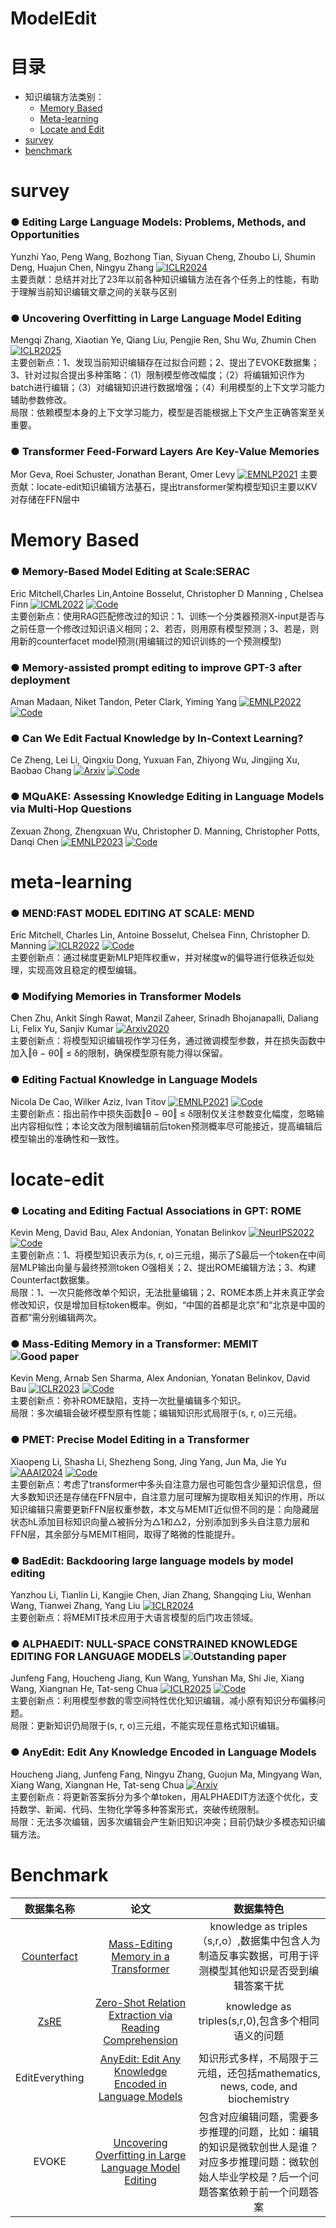# ModelEdit
# 目录

- 知识编辑方法类别：
  - [Memory Based](#memory-based)
  - [Meta-learning](#meta-learning)
  - [Locate and Edit](#locate-edit)
- [survey](#survey)
- [benchmark](#benchmark)


# survey
### ● **Editing Large Language Models: Problems, Methods, and Opportunities**  
Yunzhi Yao, Peng Wang, Bozhong Tian, Siyuan Cheng, Zhoubo Li, Shumin Deng, Huajun Chen, Ningyu Zhang [![ICLR2024](https://img.shields.io/badge/ICLR2025-blue)](https://arxiv.org/abs/2305.13172)  
主要贡献：总结并对比了23年以前各种知识编辑方法在各个任务上的性能，有助于理解当前知识编辑文章之间的关联与区别  

### ● **Uncovering Overfitting in Large Language Model Editing**  
Mengqi Zhang, Xiaotian Ye, Qiang Liu, Pengjie Ren, Shu Wu, Zhumin Chen [![ICLR2025](https://img.shields.io/badge/ICLR2025-blue)](https://arxiv.org/abs/2410.07819)  
主要创新点：1、发现当前知识编辑存在过拟合问题；2、提出了EVOKE数据集；3、针对过拟合提出多种策略：（1）限制模型修改幅度；（2）将编辑知识作为batch进行编辑；（3）对编辑知识进行数据增强；（4）利用模型的上下文学习能力辅助参数修改。  
局限：依赖模型本身的上下文学习能力，模型是否能根据上下文产生正确答案至关重要。

### ● **Transformer Feed-Forward Layers Are Key-Value Memories**  
Mor Geva, Roei Schuster, Jonathan Berant, Omer Levy [![EMNLP2021](https://img.shields.io/badge/EMNLP2021-blue)](https://arxiv.org/abs/2012.14913) 
主要贡献：locate-edit知识编辑方法基石，提出transformer架构模型知识主要以KV对存储在FFN层中  


# Memory Based
### ● **Memory-Based Model Editing at Scale:SERAC**  
Eric Mitchell,Charles Lin,Antoine Bosselut, Christopher D Manning , Chelsea Finn [![ICML2022](https://img.shields.io/badge/ICML2022-blue)](https://sites.google.com/view/serac-editing) [![Code](https://img.shields.io/badge/Code-green)](https://sites.google.com/view/serac-editing)  
主要创新点：使用RAG匹配修改过的知识：1、训练一个分类器预测X-input是否与之前任意一个修改过知识语义相同；2、若否，则用原有模型预测；3、若是，则用新的counterfacet model预测(用编辑过的知识训练的一个预测模型)

### ● **Memory-assisted prompt editing to improve GPT-3 after deployment**  
Aman Madaan, Niket Tandon, Peter Clark, Yiming Yang [![EMNLP2022](https://img.shields.io/badge/EMNLP2022-blue)](https://arxiv.org/abs/2201.06009) [![Code](https://img.shields.io/badge/Code-green)](https://memprompt.com)

### ● **Can We Edit Factual Knowledge by In-Context Learning?**  
Ce Zheng, Lei Li, Qingxiu Dong, Yuxuan Fan, Zhiyong Wu, Jingjing Xu, Baobao Chang [![Arxiv](https://img.shields.io/badge/Arxiv-orange)](https://arxiv.org/abs/2305.12740) [![Code](https://img.shields.io/badge/Code-green)](https://github.com/Zce1112zslx/IKE)  

### ● **MQuAKE: Assessing Knowledge Editing in Language Models via Multi-Hop Questions**  
Zexuan Zhong, Zhengxuan Wu, Christopher D. Manning, Christopher Potts, Danqi Chen [![EMNLP2023](https://img.shields.io/badge/EMNLP2023-blue)](https://arxiv.org/abs/2305.14795) [![Code](https://img.shields.io/badge/Code-green)](https://github.com/princeton-nlp/MQuAKE)  


# meta-learning
### ● **MEND:FAST MODEL EDITING AT SCALE: MEND**  
Eric Mitchell, Charles Lin, Antoine Bosselut, Chelsea Finn, Christopher D. Manning [![ICLR2022](https://img.shields.io/badge/ICLR2022-blue)](https://arxiv.org/abs/2110.11309) [![Code](https://img.shields.io/badge/Code-green)](https://sites.google.com/view/mend-editing)  
主要创新点：通过梯度更新MLP矩阵权重w，并对梯度w的偏导进行低秩近似处理，实现高效且稳定的模型编辑。

### ● **Modifying Memories in Transformer Models**  
Chen Zhu, Ankit Singh Rawat, Manzil Zaheer, Srinadh Bhojanapalli, Daliang Li, Felix Yu, Sanjiv Kumar [![Arxiv2020](https://img.shields.io/badge/Arxiv-orange)](https://arxiv.org/abs/2012.00363)  
主要创新点：将模型知识编辑视作学习任务，通过微调模型参数，并在损失函数中加入‖θ − θ0‖ ≤ δ的限制，确保模型原有能力得以保留。

### ● **Editing Factual Knowledge in Language Models**  
Nicola De Cao, Wilker Aziz, Ivan Titov [![EMNLP2021](https://img.shields.io/badge/EMNLP2021-blue)](https://arxiv.org/abs/2104.08164) [![Code](https://img.shields.io/badge/Code-green)](https://github.com/nicola-decao/KnowledgeEditor)  
主要创新点：指出前作中损失函数‖θ − θ0‖ ≤ δ限制仅关注参数变化幅度，忽略输出内容相似性；本论文改为限制编辑前后token预测概率尽可能接近，提高编辑后模型输出的准确性和一致性。

# locate-edit
### ● **Locating and Editing Factual Associations in GPT: ROME**  
Kevin Meng, David Bau, Alex Andonian, Yonatan Belinkov [![NeurIPS2022](https://img.shields.io/badge/NeurIPS2022-blue)](https://arxiv.org/abs/2202.05262) [![Code](https://img.shields.io/badge/Code-green)](https://rome.baulab.info)  
主要创新点：1、将模型知识表示为(s, r, o)三元组，揭示了S最后一个token在中间层MLP输出向量与最终预测token O强相关；2、提出ROME编辑方法；3、构建Counterfact数据集。  
局限：1、一次只能修改单个知识，无法批量编辑；2、ROME本质上并未真正学会修改知识，仅是增加目标token概率。例如，“中国的首都是北京”和“北京是中国的首都”需分别编辑两次。

### ● **Mass-Editing Memory in a Transformer: MEMIT** ![Good paper](https://img.shields.io/badge/GoodPaper-red)  
Kevin Meng, Arnab Sen Sharma, Alex Andonian, Yonatan Belinkov, David Bau [![ICLR2023](https://img.shields.io/badge/ICLR2023-blue)](https://arxiv.org/abs/2210.07229) [![Code](https://img.shields.io/badge/Code-green)](https://memit.baulab.info/)  
主要创新点：弥补ROME缺陷，支持一次批量编辑多个知识。  
局限：多次编辑会破坏模型原有性能；编辑知识形式局限于(s, r, o)三元组。

### ● **PMET: Precise Model Editing in a Transformer**  
Xiaopeng Li, Shasha Li, Shezheng Song, Jing Yang, Jun Ma, Jie Yu [![AAAI2024](https://img.shields.io/badge/AAAI2024-blue)](https://arxiv.org/abs/2308.08742) [![Code](https://img.shields.io/badge/Code-green)](https://github.com/xpq-tech/PMET)  
主要创新点：考虑了transformer中多头自注意力层也可能包含少量知识信息，但大多数知识还是存储在FFN层中，自注意力层可理解为提取相关知识的作用，所以知识编辑只需要更新FFN层权重参数，本文与MEMIT近似但不同的是：向隐藏层状态hL添加目标知识向量△被拆分为△1和△2，分别添加到多头自注意力层和FFN层，其余部分与MEMIT相同，取得了略微的性能提升。  


### ● **BadEdit: Backdooring large language models by model editing**  
Yanzhou Li, Tianlin Li, Kangjie Chen, Jian Zhang, Shangqing Liu, Wenhan Wang, Tianwei Zhang, Yang Liu [![ICLR2024](https://img.shields.io/badge/ICLR2024-blue)](https://arxiv.org/abs/2403.13355)  
主要创新点：将MEMIT技术应用于大语言模型的后门攻击领域。  

### ● **ALPHAEDIT: NULL-SPACE CONSTRAINED KNOWLEDGE EDITING FOR LANGUAGE MODELS** ![Outstanding paper](https://img.shields.io/badge/OutstandingPaper-red)  
Junfeng Fang, Houcheng Jiang, Kun Wang, Yunshan Ma, Shi Jie, Xiang Wang, Xiangnan He, Tat-seng Chua [![ICLR2025](https://img.shields.io/badge/ICLR2025-blue)](https://arxiv.org/abs/2410.02355) [![Code](https://img.shields.io/badge/Code-green)](https://github.com/jianghoucheng/AlphaEdit)  
主要创新点：利用模型参数的零空间特性优化知识编辑，减小原有知识分布偏移问题。  
局限：更新知识仍局限于(s, r, o)三元组，不能实现任意格式知识编辑。

### ● **AnyEdit: Edit Any Knowledge Encoded in Language Models**  
Houcheng Jiang, Junfeng Fang, Ningyu Zhang, Guojun Ma, Mingyang Wan, Xiang Wang, Xiangnan He, Tat-seng Chua [![Arxiv](https://img.shields.io/badge/Arxiv-orange)](https://arxiv.org/abs/2502.05628)  
主要创新点：将更新答案拆分为多个单token，用ALPHAEDIT方法逐个优化，支持数学、新闻、代码、生物化学等多种答案形式，突破传统限制。  
局限：无法多次编辑，因多次编辑会产生新旧知识冲突；目前仍缺少多模态知识编辑方法。



# Benchmark

| 数据集名称 |论文| 数据集特色|
|:-------:|:-------:|:-------:|
|[Counterfact](https://rome.baulab.info/data/dsets/)|[Mass-Editing Memory in a Transformer](https://arxiv.org/abs/2210.07229)|knowledge as triples（s,r,o）,数据集中包含人为制造反事实数据，可用于评测模型其他知识是否受到编辑答案干扰|
|[ZsRE](http://nlp.cs.washington.edu/zeroshot/)|[Zero-Shot Relation Extraction via Reading Comprehension](http://nlp.cs.washington.edu/zeroshot/zeroshot.pdf)|knowledge as triples(s,r,0),包含多个相同语义的问题|
|EditEverything|[AnyEdit: Edit Any Knowledge Encoded in Language Models](https://arxiv.org/abs/2502.05628)|知识形式多样，不局限于三元组，还包括mathematics, news, code, and biochemistry|
|EVOKE|[Uncovering Overfitting in Large Language Model Editing](https://arxiv.org/abs/2410.07819)|包含对应编辑问题，需要多步推理的问题，比如：编辑的知识是微软创世人是谁？对应多步推理问题：微软创始人毕业学校是？后一个问题答案依赖于前一个问题答案|


